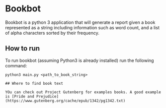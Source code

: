 # Bookbot

Bookbot is a python 3 application that will generate a report given a book represented as a string including information such as word count, and a list of alpha characters sorted by their frequency.

## How to run

To run bookbot (assuming Python3 is already installed) run the following command:

```python3
python3 main.py <path_to_book_string>

## Where to find book text

YOu can check out Project Gutenberg for examples books. A good example is [Pride and Prejudice](https://www.gutenberg.org/cache/epub/1342/pg1342.txt)